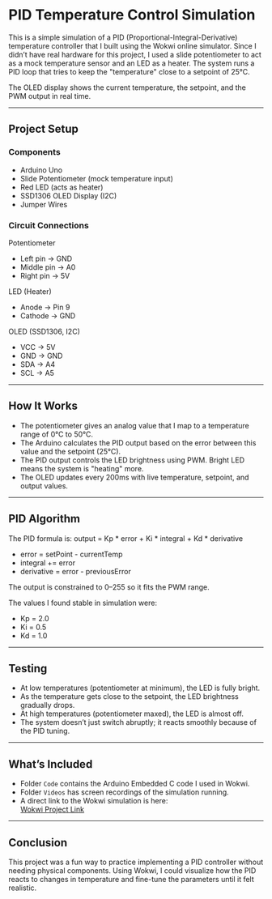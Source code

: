# PID Temperature Control Simulation

This is a simple simulation of a PID (Proportional-Integral-Derivative) temperature controller that I built using the Wokwi online simulator. Since I didn’t have real hardware for this project, I used a slide potentiometer to act as a mock temperature sensor and an LED as a heater. The system runs a PID loop that tries to keep the "temperature" close to a setpoint of 25°C.  

The OLED display shows the current temperature, the setpoint, and the PWM output in real time.  

---

## Project Setup

### Components
- Arduino Uno  
- Slide Potentiometer (mock temperature input)  
- Red LED (acts as heater)  
- SSD1306 OLED Display (I2C)  
- Jumper Wires  

### Circuit Connections
Potentiometer  
- Left pin → GND  
- Middle pin → A0  
- Right pin → 5V  

LED (Heater)  
- Anode → Pin 9  
- Cathode → GND  

OLED (SSD1306, I2C)  
- VCC → 5V  
- GND → GND  
- SDA → A4  
- SCL → A5  

---

## How It Works

- The potentiometer gives an analog value that I map to a temperature range of 0°C to 50°C.  
- The Arduino calculates the PID output based on the error between this value and the setpoint (25°C).  
- The PID output controls the LED brightness using PWM. Bright LED means the system is "heating" more.  
- The OLED updates every 200ms with live temperature, setpoint, and output values.  

---

## PID Algorithm

The PID formula is:  output = Kp * error + Ki * integral + Kd * derivative


- error = setPoint - currentTemp  
- integral += error  
- derivative = error - previousError  

The output is constrained to 0–255 so it fits the PWM range.  

The values I found stable in simulation were:  
- Kp = 2.0  
- Ki = 0.5  
- Kd = 1.0  

---

## Testing

- At low temperatures (potentiometer at minimum), the LED is fully bright.  
- As the temperature gets close to the setpoint, the LED brightness gradually drops.  
- At high temperatures (potentiometer maxed), the LED is almost off.  
- The system doesn’t just switch abruptly; it reacts smoothly because of the PID tuning.  

---

## What’s Included

- Folder `Code` contains the Arduino Embedded C code I used in Wokwi.  
- Folder `Videos` has screen recordings of the simulation running.  
- A direct link to the Wokwi simulation is here:  
  [Wokwi Project Link](https://wokwi.com/projects/434551894932194305)  

---

## Conclusion

This project was a fun way to practice implementing a PID controller without needing physical components. Using Wokwi, I could visualize how the PID reacts to changes in temperature and fine-tune the parameters until it felt realistic.  

